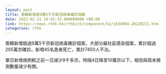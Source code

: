 ```yaml
---
layout: post
title: 南韓新增逾9萬5千宗新冠病毒確診個案
date: 2022-02-21 10:42:33.000000000 +08:00
link: https://news.rthk.hk/rthk/ch/component/k2/1634904-20220221.htm
categories: rthk
---
```


南韓新增超過9萬5千宗新冠病毒確診個案，大部分屬社區感染個案，累計超過205萬宗確診。新增45名患者死亡，累計7450人不治。

單日新增病例較之前一日減少9千多宗，時隔4日降至10萬宗以下，相信與周末檢測數量減少有關。
